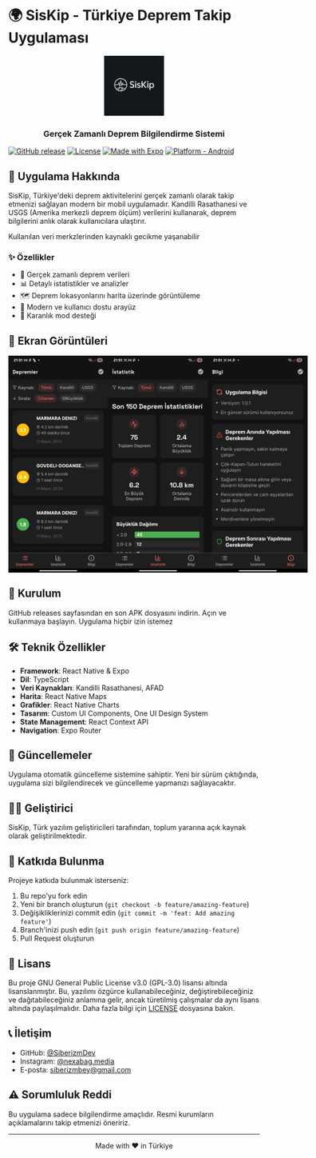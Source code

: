 # 🌍 SisKip - Türkiye Deprem Takip Uygulaması

<div align="center">
  <img src="./assets/images/icon.png" alt="SisKip Logo" width="120"/>
  <br/>
  <h3>Gerçek Zamanlı Deprem Bilgilendirme Sistemi</h3>
</div>

[![GitHub release](https://img.shields.io/github/v/release/SiberizmDev/SisKip)](https://github.com/SiberizmDev/SisKip/releases)
[![License](https://img.shields.io/badge/License-GPLv3-blue.svg)](LICENSE)
[![Made with Expo](https://img.shields.io/badge/Made%20with-Expo-black.svg)](https://expo.dev/)
[![Platform - Android](https://img.shields.io/badge/Platform-Android-green.svg)](https://github.com/SiberizmDev/SisKip/releases)

## 📱 Uygulama Hakkında

SisKip, Türkiye'deki deprem aktivitelerini gerçek zamanlı olarak takip etmenizi sağlayan modern bir mobil uygulamadır. Kandilli Rasathanesi ve USGS (Amerika merkezli deprem ölçüm) verilerini kullanarak, deprem bilgilerini anlık olarak kullanıcılara ulaştırır.

Kullanılan veri merkzlerinden kaynaklı gecikme yaşanabilir

### ✨ Özellikler

- 🔄 Gerçek zamanlı deprem verileri
- 📊 Detaylı istatistikler ve analizler
- 🗺️ Deprem lokasyonlarını harita üzerinde görüntüleme
- 📱 Modern ve kullanıcı dostu arayüz
- 🌙 Karanlık mod desteği

## 📸 Ekran Görüntüleri

<div style="display: flex; justify-content: space-between;">
  <!-- Ekran görüntüleri buraya eklenecek -->
  <img src="./assets/screenshots/home.jpg" width="200" alt="Ana Ekran"/>
  <img src="./assets/screenshots/stats.jpg" width="200" alt="İstatistikler"/>
  <img src="./assets/screenshots/info.jpg" width="200" alt="Bilgi"/>
</div>

## 🚀 Kurulum
GitHub releases sayfasından en son APK dosyasını indirin. Açın ve kullanmaya başlayın. Uygulama hiçbir izin istemez

## 🛠️ Teknik Özellikler

- **Framework**: React Native & Expo
- **Dil**: TypeScript
- **Veri Kaynakları**: Kandilli Rasathanesi, AFAD
- **Harita**: React Native Maps
- **Grafikler**: React Native Charts
- **Tasarım**: Custom UI Components, One UI Design System
- **State Management**: React Context API
- **Navigation**: Expo Router

## 🔄 Güncellemeler

Uygulama otomatik güncelleme sistemine sahiptir. Yeni bir sürüm çıktığında, uygulama sizi bilgilendirecek ve güncelleme yapmanızı sağlayacaktır.

## 👨‍💻 Geliştirici

SisKip, Türk yazılım geliştiricileri tarafından, toplum yararına açık kaynak olarak geliştirilmektedir.

## 🤝 Katkıda Bulunma

Projeye katkıda bulunmak isterseniz:

1. Bu repo'yu fork edin
2. Yeni bir branch oluşturun (`git checkout -b feature/amazing-feature`)
3. Değişikliklerinizi commit edin (`git commit -m 'feat: Add amazing feature'`)
4. Branch'inizi push edin (`git push origin feature/amazing-feature`)
5. Pull Request oluşturun

## 📝 Lisans

Bu proje GNU General Public License v3.0 (GPL-3.0) lisansı altında lisanslanmıştır. Bu, yazılımı özgürce kullanabileceğiniz, değiştirebileceğiniz ve dağıtabileceğiniz anlamına gelir, ancak türetilmiş çalışmalar da aynı lisans altında paylaşılmalıdır. Daha fazla bilgi için [LICENSE](LICENSE) dosyasına bakın.

## 📞 İletişim

- GitHub: [@SiberizmDev](https://github.com/SiberizmDev)
- Instagram: [@nexabag.media](https://instagram.com/nexabag.media)
- E-posta: siberizmbey@gmail.com

## ⚠️ Sorumluluk Reddi

Bu uygulama sadece bilgilendirme amaçlıdır. Resmi kurumların açıklamalarını takip etmenizi öneririz.

---

<div align="center">
  Made with ❤️ in Türkiye
</div> 